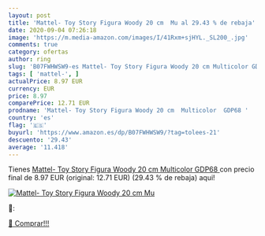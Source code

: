 ```yaml
---
layout: post
title: 'Mattel- Toy Story Figura Woody 20 cm  Mu al 29.43 % de rebaja'
date: 2020-09-04 07:26:18
image: 'https://m.media-amazon.com/images/I/41Rxm+sjHYL._SL200_.jpg'
comments: true
category: ofertas
author: ring
slug: 'B07FWHWSW9-es Mattel- Toy Story Figura Woody 20 cm Multicolor GDP68'
tags: [ 'mattel-', ]
actualPrice: 8.97 EUR
currency: EUR
price: 8.97
comparePrice: 12.71 EUR
prodname: 'Mattel- Toy Story Figura Woody 20 cm  Multicolor  GDP68 '
country: 'es'
flag: '🇪🇸'
buyurl: 'https://www.amazon.es/dp/B07FWHWSW9/?tag=tolees-21'
descuento: '29.43'
average: '11.418'
---
```


Tienes [Mattel- Toy Story Figura Woody 20 cm  Multicolor  GDP68 ](https://www.amazon.es/dp/B07FWHWSW9/?tag=tolees-21) con precio final de  8.97 EUR (original: 12.71 EUR) (29.43 %  de rebaja) aqui!

[![Mattel- Toy Story Figura Woody 20 cm  Mu](https://m.media-amazon.com/images/I/41Rxm+sjHYL._SL200_.jpg)](https://www.amazon.es/dp/B07FWHWSW9/?tag=tolees-21)

🔎:


[🛒 Comprar!!!](https://www.amazon.es/dp/B07FWHWSW9/?tag=tolees-21)
